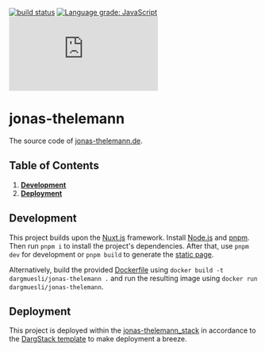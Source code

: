 [![build status](https://github.com/dargmuesli/jonas-thelemann/workflows/CI/badge.svg)](https://github.com/dargmuesli/jonas-thelemann/actions?query=workflow%3A%22CI%22 "build status")
[![Language grade: JavaScript](https://img.shields.io/lgtm/grade/javascript/g/dargmuesli/jonas-thelemann.svg?logo=lgtm&logoWidth=18)](https://lgtm.com/projects/g/dargmuesli/jonas-thelemann/context:javascript)
[![website uptime monitoring](https://app.statuscake.com/button/index.php?Track=BkiZnQ1xpj&Days=1000&Design=3)](https://www.statuscake.com "website uptime monitoring")

# jonas-thelemann

The source code of [jonas-thelemann.de](https://jonas-thelemann.de/).

<!-- ![Welcome](images/welcome.jpg "Jonas Thelemann") -->

## Table of Contents
1. **[Development](#development)**
1. **[Deployment](#deployment)**
<!-- TODO
1. **[Context](#context)**
-->

## Development
This project builds upon the [Nuxt.js](https://nuxtjs.org/) framework.
Install [Node.js](https://nodejs.org/) and [pnpm](https://pnpm.io/).
Then run `pnpm i` to install the project's dependencies.
After that, use `pnpm dev` for development or `pnpm build` to generate the [static page](https://nuxtjs.org/blog/going-full-static).

Alternatively, build the provided [Dockerfile](https://www.docker.com/) using `docker build -t dargmuesli/jonas-thelemann .` and run the resulting image using `docker run dargmuesli/jonas-thelemann`.

## Deployment
This project is deployed within the [jonas-thelemann_stack](https://github.com/dargmuesli/jonas-thelemann_stack/) in accordance to the [DargStack template](https://github.com/dargmuesli/dargstack_template/) to make deployment a breeze.
